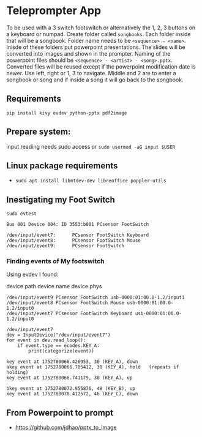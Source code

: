 # Teleprompter App

To be used with a 3 switch footswitch or alternatively the 1, 2, 3 buttons on a keyboard or numpad.
Create folder called `songbooks`. Each folder inside that will be a songbook. Folder name needs to be `<sequence> - <name>`. Inisde of these folders put powerpoint presentations. The slides will be converted into images and shown in the prompter. Naming of the powerpoint files should be `<sequence> - <artist> - <song>.pptx`. Converted files will be reused except if the powerpoint modification date is newer.
Use left, right or 1, 3 to navigate. Middle and 2 are to enter a songbook or song and if inside a song it will go back to the songbook.

## Requirements

`pip install kivy evdev python-pptx pdf2image`

## Prepare system:

input reading needs sudo access or
`sudo usermod -aG input $USER`

## Linux package requirements
- `sudo apt install libmtdev-dev libreoffice poppler-utils`

## Inestigating my Foot Switch

`sudo evtest`

```
Bus 001 Device 004: ID 3553:b001 PCsensor FootSwitch

/dev/input/event7:      PCsensor FootSwitch Keyboard
/dev/input/event8:      PCsensor FootSwitch Mouse
/dev/input/event9:      PCsensor FootSwitch
```

### Finding events of My footswitch

Using evdev I found:

device.path device.name device.phys

```
/dev/input/event9 PCsensor FootSwitch usb-0000:01:00.0-1.2/input1
/dev/input/event8 PCsensor FootSwitch Mouse usb-0000:01:00.0-1.2/input0
/dev/input/event7 PCsensor FootSwitch Keyboard usb-0000:01:00.0-1.2/input0
```

```
/dev/input/event7
dev = InputDevice("/dev/input/event7")
for event in dev.read_loop():
    if event.type == ecodes.KEY_A:
        print(categorize(event))

key event at 1752780066.426953, 30 (KEY_A), down
akey event at 1752780066.705412, 30 (KEY_A), hold   (repeats if holding)
key event at 1752780066.741179, 30 (KEY_A), up

bkey event at 1752780072.955876, 48 (KEY_B), up
key event at 1752780078.412572, 46 (KEY_C), down
```

## From Powerpoint to prompt

- https://github.com/jdhao/pptx_to_image